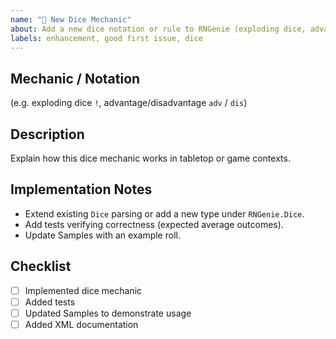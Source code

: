 ```yaml
---
name: "🎲 New Dice Mechanic"
about: Add a new dice notation or rule to RNGenie (exploding dice, advantage/disadvantage, etc.)
labels: enhancement, good first issue, dice
---
```


## Mechanic / Notation
(e.g. exploding dice `!`, advantage/disadvantage `adv` / `dis`)

## Description
Explain how this dice mechanic works in tabletop or game contexts.

## Implementation Notes
- Extend existing `Dice` parsing or add a new type under `RNGenie.Dice`.
- Add tests verifying correctness (expected average outcomes).
- Update Samples with an example roll.

## Checklist
- [ ] Implemented dice mechanic
- [ ] Added tests
- [ ] Updated Samples to demonstrate usage
- [ ] Added XML documentation
